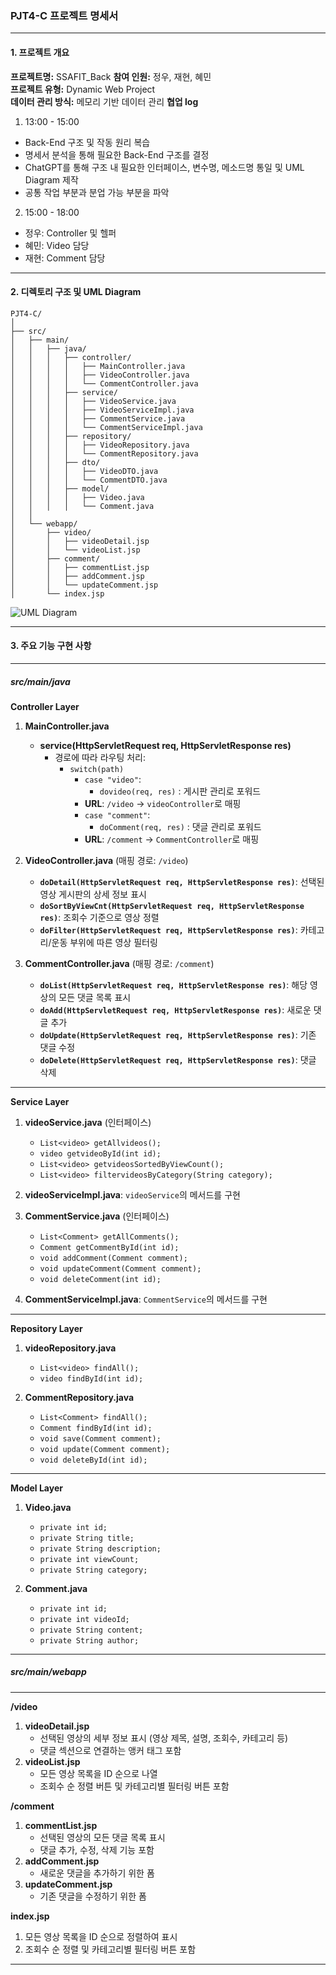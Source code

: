 ### **PJT4-C 프로젝트 명세서**

---

#### **1. 프로젝트 개요**

**프로젝트명:** SSAFIT_Back
**참여 인원:** 정우, 재현, 혜민  
**프로젝트 유형:** Dynamic Web Project  
**데이터 관리 방식:** 메모리 기반 데이터 관리
**협업 log**

1. 13:00 - 15:00
- Back-End 구조 및 작동 원리 복습
- 명세서 분석을 통해 필요한 Back-End 구조를 결정 
- ChatGPT를 통해 구조 내 필요한 인터페이스, 변수명, 메소드명 통일 및 UML Diagram 제작 
- 공통 작업 부분과 분업 가능 부분을 파악

2. 15:00 - 18:00
- 정우: Controller 및 헬퍼
- 혜민: Video 담당
- 재현: Comment 담당

---

#### **2. 디렉토리 구조 및 UML Diagram**

```
PJT4-C/
│
├── src/
│   ├── main/
│   │   ├── java/
│   │   │   ├── controller/
│   │   │   │   ├── MainController.java
│   │   │   │   ├── VideoController.java
│   │   │   │   └── CommentController.java
│   │   │   ├── service/
│   │   │   │   ├── VideoService.java
│   │   │   │   ├── VideoServiceImpl.java
│   │   │   │   ├── CommentService.java
│   │   │   │   └── CommentServiceImpl.java
│   │   │   ├── repository/
│   │   │   │   ├── VideoRepository.java
│   │   │   │   └── CommentRepository.java
│   │   │   ├── dto/
│   │   │   │   ├── VideoDTO.java
│   │   │   │   └── CommentDTO.java
│   │   │   ├── model/
│   │   │   │   ├── Video.java
│   │   │   │   └── Comment.java
│   │
│   └── webapp/
│       ├── video/
│       │   ├── videoDetail.jsp
│       │   └── videoList.jsp
│       ├── comment/
│       │   ├── commentList.jsp
│       │   ├── addComment.jsp
│       │   └── updateComment.jsp
│       └── index.jsp
```
![UML Diagram](https://github.com/user-attachments/assets/8e4d83db-7f00-4c49-bd24-6dcd48a43664)

---

#### **3. 주요 기능 구현 사항**

---

##### **src/main/java**

**Controller Layer**

1. **MainController.java**
    - **service(HttpServletRequest req, HttpServletResponse res)**
      - 경로에 따라 라우팅 처리:
        - `switch(path)`
          - `case "video"`:
            - `dovideo(req, res)` : 게시판 관리로 포워드
          - **URL**: `/video` → `videoController`로 매핑
          - `case "comment"`:
            - `doComment(req, res)` : 댓글 관리로 포워드
          - **URL**: `/comment` → `CommentController`로 매핑

2. **VideoController.java** (매핑 경로: `/video`)
    - **`doDetail(HttpServletRequest req, HttpServletResponse res)`**: 선택된 영상 게시판의 상세 정보 표시
    - **`doSortByViewCnt(HttpServletRequest req, HttpServletResponse res)`**: 조회수 기준으로 영상 정렬
    - **`doFilter(HttpServletRequest req, HttpServletResponse res)`**: 카테고리/운동 부위에 따른 영상 필터링

3. **CommentController.java** (매핑 경로: `/comment`)
    - **`doList(HttpServletRequest req, HttpServletResponse res)`**: 해당 영상의 모든 댓글 목록 표시
    - **`doAdd(HttpServletRequest req, HttpServletResponse res)`**: 새로운 댓글 추가
    - **`doUpdate(HttpServletRequest req, HttpServletResponse res)`**: 기존 댓글 수정
    - **`doDelete(HttpServletRequest req, HttpServletResponse res)`**: 댓글 삭제

---

**Service Layer**

1. **videoService.java** (인터페이스)
    - `List<video> getAllvideos();`
    - `video getvideoById(int id);`
    - `List<video> getvideosSortedByViewCount();`
    - `List<video> filtervideosByCategory(String category);`

2. **videoServiceImpl.java**: `videoService`의 메서드를 구현

3. **CommentService.java** (인터페이스)
    - `List<Comment> getAllComments();`
    - `Comment getCommentById(int id);`
    - `void addComment(Comment comment);`
    - `void updateComment(Comment comment);`
    - `void deleteComment(int id);`

4. **CommentServiceImpl.java**: `CommentService`의 메서드를 구현

---

**Repository Layer**

1. **videoRepository.java**
    - `List<video> findAll();`
    - `video findById(int id);`

2. **CommentRepository.java**
    - `List<Comment> findAll();`
    - `Comment findById(int id);`
    - `void save(Comment comment);`
    - `void update(Comment comment);`
    - `void deleteById(int id);`

---

**Model Layer**

1. **Video.java**
    - `private int id;`
    - `private String title;`
    - `private String description;`
    - `private int viewCount;`
    - `private String category;`

2. **Comment.java**
    - `private int id;`
    - `private int videoId;`
    - `private String content;`
    - `private String author;`

---

##### **src/main/webapp**

---

**/video**
1. **videoDetail.jsp**
    - 선택된 영상의 세부 정보 표시 (영상 제목, 설명, 조회수, 카테고리 등)
    - 댓글 섹션으로 연결하는 앵커 태그 포함
2. **videoList.jsp**
    - 모든 영상 목록을 ID 순으로 나열
    - 조회수 순 정렬 버튼 및 카테고리별 필터링 버튼 포함

**/comment**
1. **commentList.jsp**
    - 선택된 영상의 모든 댓글 목록 표시
    - 댓글 추가, 수정, 삭제 기능 포함
2. **addComment.jsp**
    - 새로운 댓글을 추가하기 위한 폼
3. **updateComment.jsp**
    - 기존 댓글을 수정하기 위한 폼

**index.jsp**
1. 모든 영상 목록을 ID 순으로 정렬하여 표시
2. 조회수 순 정렬 및 카테고리별 필터링 버튼 포함

---
